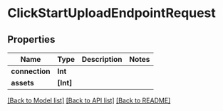 # ClickStartUploadEndpointRequest

## Properties

Name | Type | Description | Notes
------------ | ------------- | ------------- | -------------
**connection** | **Int** |  | 
**assets** | **[Int]** |  | 

[[Back to Model list]](../README.md#documentation-for-models) [[Back to API list]](../README.md#documentation-for-api-endpoints) [[Back to README]](../README.md)



